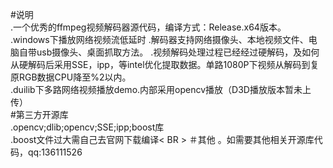 #说明<br>
.一个优秀的ffmpeg视频解码器源代码，编译方式：Release.x64版本。<br>
.windows下播放网络视频流低延时
.解码器支持网络摄像头、本地视频文件、电脑自带usb摄像头、桌面抓取方法。
.视频解码处理过程已经经过硬解码，及如何从硬解码后采用SSE，ipp，等intel优化提取数据。单路1080P下视频从解码到复原RGB数据CPU降至%2以内。<br>
.duilib下多路网络视频播放demo.内部采用opencv播放（D3D播放版本暂未上传）<br>
#第三方开源库<br>
.opencv;dlib;opencv;SSE;ipp;boost库<br>
.boost文件过大需自己去官网下载编译< BR >
＃其他
。如需要其他相关开源库代码，qq:136111526
